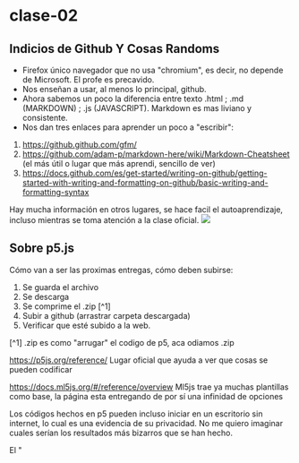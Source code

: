 # clase-02
## Indicios de Github Y Cosas Randoms
* Firefox único navegador que no usa "chromium", es decir, no depende de Microsoft. El profe es precavido.
* Nos enseñan a usar, al menos lo principal, github.
* Ahora sabemos un poco la diferencia entre texto .html ; .md (MARKDOWN) ; .js (JAVASCRIPT). Markdown es mas liviano y consistente.
* Nos dan tres enlaces para aprender un poco a "escribir":
1. <https://github.github.com/gfm/>
2. <https://github.com/adam-p/markdown-here/wiki/Markdown-Cheatsheet>
(el más útil o lugar que más aprendi, sencillo de ver)
3. <https://docs.github.com/es/get-started/writing-on-github/getting-started-with-writing-and-formatting-on-github/basic-writing-and-formatting-syntax>

Hay mucha información en otros lugares, se hace facil el autoaprendizaje, incluso mientras se toma atención a la clase oficial.
<img src="https://preview.redd.it/u1wf49uq9r151.jpg?width=640&crop=smart&auto=webp&s=f4b597c4324a26a5717ad6685a684ce3b2b22e6d">

## Sobre p5.js
Cómo van a ser las proximas entregas, cómo deben subirse:
1. Se guarda el archivo
2. Se descarga
3. Se comprime el .zip [^1]
4. Subir a github (arrastrar carpeta descargada)
5. Verificar que esté subido a la web.

[^1] .zip es como "arrugar" el codigo de p5, aca odiamos .zip

<https://p5js.org/reference/> Lugar oficial que ayuda a ver que cosas se pueden codificar

<https://docs.ml5js.org/#/reference/overview> Ml5js trae ya muchas plantillas como base, la página esta entregando de por sí una infinidad de opciones

Los códigos hechos en p5 pueden incluso iniciar en un escritorio sin internet, lo cual es una evidencia de su privacidad. No me quiero imaginar cuales serían los resultados más bizarros que se han hecho.

El "<script>" en el index es necesario para que github aprenda el lenguaje de p5. 

"Robar" códigos es super fácil, solo hay que guardar. El mundo de la programasión es muy evolutivo y probablemente sea por esta accesibilidad.
